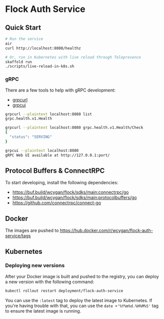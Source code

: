 # Flock Auth Service

## Quick Start

```bash
# Run the service
air
curl http://localhost:8080/healthz

# Or, run in Kubernetes with live reload through Telepresence
skaffold run
./scripts/live-reload-in-k8s.sh
```

### gRPC

There are a few tools to help with gRPC development:

- [grpcurl](https://github.com/fullstorydev/grpcurl)
- [grpcui](https://github.com/fullstorydev/grpcui)

```bash
grpcurl --plaintext localhost:8080 list
grpc.health.v1.Health

grpcurl --plaintext localhost:8080 grpc.health.v1.Health/Check
{
  "status": "SERVING"
}

grpcui --plaintext localhost:8080
gRPC Web UI available at http://127.0.0.1:port/
```

## Protocol Buffers & ConnectRPC

To start developing, install the following dependencies:

- https://buf.build/wcygan/flock/sdks/main:connectrpc/go
- https://buf.build/wcygan/flock/sdks/main:protocolbuffers/go
- https://github.com/connectrpc/connect-go

## Docker

The images are pushed to https://hub.docker.com/r/wcygan/flock-auth-service/tags

## Kubernetes

### Deploying new versions

After your Docker image is built and pushed to the registry, you can deploy a new version with the following command:

```bash
kubectl rollout restart deployment/flock-auth-service
```

You can use the `:latest` tag to deploy the latest image to Kubernetes. If you're having trouble with that, you can use the `date +'%Y%m%d.%H%M%S'` tag to ensure the latest image is running.